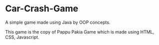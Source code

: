 # Car-Crash-Game
A simple game made using Java by OOP concepts.

This game is the copy of Pappu Pakia Game which is made using HTML, CSS, Javascript.
